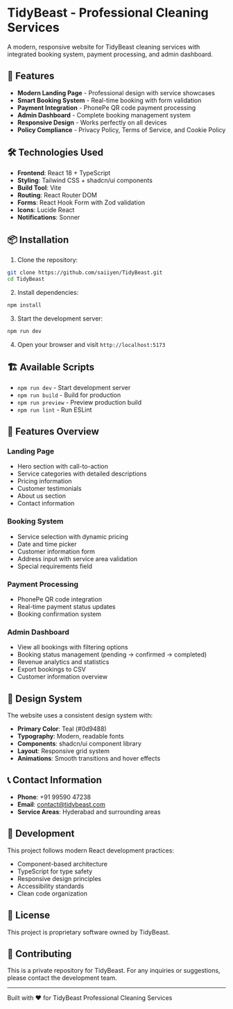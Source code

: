 # TidyBeast - Professional Cleaning Services

A modern, responsive website for TidyBeast cleaning services with integrated booking system, payment processing, and admin dashboard.

## 🚀 Features

- **Modern Landing Page** - Professional design with service showcases
- **Smart Booking System** - Real-time booking with form validation
- **Payment Integration** - PhonePe QR code payment processing
- **Admin Dashboard** - Complete booking management system
- **Responsive Design** - Works perfectly on all devices
- **Policy Compliance** - Privacy Policy, Terms of Service, and Cookie Policy

## 🛠️ Technologies Used

- **Frontend**: React 18 + TypeScript
- **Styling**: Tailwind CSS + shadcn/ui components
- **Build Tool**: Vite
- **Routing**: React Router DOM
- **Forms**: React Hook Form with Zod validation
- **Icons**: Lucide React
- **Notifications**: Sonner

## 📦 Installation

1. Clone the repository:
```bash
git clone https://github.com/saiiyen/TidyBeast.git
cd TidyBeast
```

2. Install dependencies:
```bash
npm install
```

3. Start the development server:
```bash
npm run dev
```

4. Open your browser and visit `http://localhost:5173`

## 🏗️ Available Scripts

- `npm run dev` - Start development server
- `npm run build` - Build for production
- `npm run preview` - Preview production build
- `npm run lint` - Run ESLint

## 📱 Features Overview

### Landing Page
- Hero section with call-to-action
- Service categories with detailed descriptions
- Pricing information
- Customer testimonials
- About us section
- Contact information

### Booking System
- Service selection with dynamic pricing
- Date and time picker
- Customer information form
- Address input with service area validation
- Special requirements field

### Payment Processing
- PhonePe QR code integration
- Real-time payment status updates
- Booking confirmation system

### Admin Dashboard
- View all bookings with filtering options
- Booking status management (pending → confirmed → completed)
- Revenue analytics and statistics
- Export bookings to CSV
- Customer information overview

## 🎨 Design System

The website uses a consistent design system with:
- **Primary Color**: Teal (#0d9488)
- **Typography**: Modern, readable fonts
- **Components**: shadcn/ui component library
- **Layout**: Responsive grid system
- **Animations**: Smooth transitions and hover effects

## 📞 Contact Information

- **Phone**: +91 99590 47238
- **Email**: contact@tidybeast.com
- **Service Areas**: Hyderabad and surrounding areas

## 🔧 Development

This project follows modern React development practices:
- Component-based architecture
- TypeScript for type safety
- Responsive design principles
- Accessibility standards
- Clean code organization

## 📄 License

This project is proprietary software owned by TidyBeast.

## 🤝 Contributing

This is a private repository for TidyBeast. For any inquiries or suggestions, please contact the development team.

---

Built with ❤️ for TidyBeast Professional Cleaning Services
